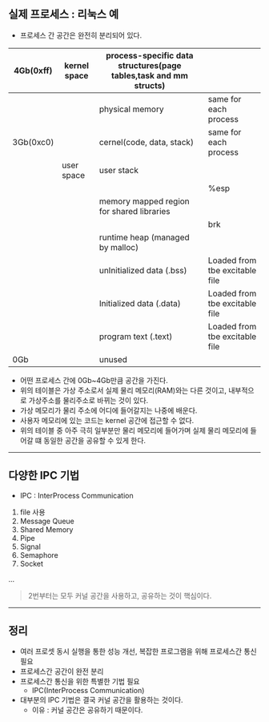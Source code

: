 ## 실제 프로세스 : 리눅스 예
* 프로세스 간 공간은 완전히 분리되어 있다.

| 4Gb(0xff) | kernel space | process-specific data structures(page tables,task and mm structs) |                                |
|-----------|--------------|-------------------------------------------------------------------|--------------------------------|
|           |              | physical memory                                                   | same for each process          |
| 3Gb(0xc0) |              | cernel(code, data, stack)                                         | same for each process          |
|           | user space   | user stack                                                        |                                |
|           |              |                                                                   | %esp                           |
|           |              | memory mapped region for shared libraries                         |                                |
|           |              |                                                                   | brk                            |
|           |              | runtime heap (managed by malloc)                                  |                                |
|           |              | unInitialized data (.bss)                                         | Loaded from tbe excitable file |
|           |              | Initialized data (.data)                                          | Loaded from tbe excitable file |
|           |              | program text (.text)                                              | Loaded from tbe excitable file |
| 0Gb       |              | unused                                                            |                                |

* 어떤 프로세스 간에 0Gb~4Gb만큼 공간을 가진다.
* 위의 테이블은 가상 주소로서 실제 물리 메모리(RAM)와는 다른 것이고, 내부적으로 가상주소를 물리주소로 바뀌는 것이 있다.
* 가상 메모리가 물리 주소에 어디에 들어갈지는 나중에 배운다.
* 사용자 메모리에 있는 코드는 kernel 공간에 접근할 수 없다.
* 위의 테이블 중 아주 극히 일부분만 물리 메모리에 들어가며 실제 물리 메모리에 들어갈 떄 동일한 공간을 공유할 수 있게 한다.

---
## 다양한 IPC 기법
* IPC : InterProcess Communication
1. file 사용
2. Message Queue
3. Shared Memory
4. Pipe
5. Signal
6. Semaphore
7. Socket

...
> 2번부터는 모두 커널 공간을 사용하고, 공유하는 것이 핵심이다.

---
## 정리
* 여러 프로셋 동시 실행을 통한 성능 개선, 복잡한 프로그램을 위해 프로세스간 통신 필요
* 프로세스간 공간이 완전 분리
* 프로세스간 통신을 위한 특별한 기법 필요
    + IPC(InterProcess Communication)
* 대부분의 IPC 기법은 결국 커널 공간을 활용하는 것이다.
    + 이유 : 커널 공간은 공유하기 때문이다.